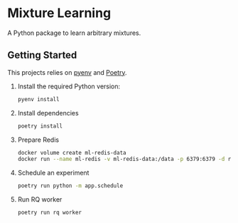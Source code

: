 # Mixture Learning

A Python package to learn arbitrary mixtures.

## Getting Started

This projects relies on [pyenv](https://github.com/pyenv/pyenv) and [Poetry](https://python-poetry.org/docs/).

1. Install the required Python version:

   ```bash
   pyenv install
   ```

2. Install dependencies

   ```bash
   poetry install
   ```

3. Prepare Redis

   ```bash
   docker volume create ml-redis-data
   docker run --name ml-redis -v ml-redis-data:/data -p 6379:6379 -d redis redis-server --save 60 1 --loglevel warning
   ```

4. Schedule an experiment

   ```bash
   poetry run python -m app.schedule
   ```

5. Run RQ worker

   ```bash
   poetry run rq worker
   ```
